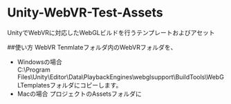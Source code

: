 # Unity-WebVR-Test-Assets
UnityでWebVRに対応したWebGLビルドを行うテンプレートおよびアセット

##使い方
WebVR Tenmlateフォルダ内のWebVRフォルダを、
* Windowsの場合  
  C:\Program Files\Unity\Editor\Data\PlaybackEngines\webglsupport\BuildTools\WebGLTemplatesフォルダにコピーします。
* Macの場合
  プロジェクトのAssetsフォルダに

